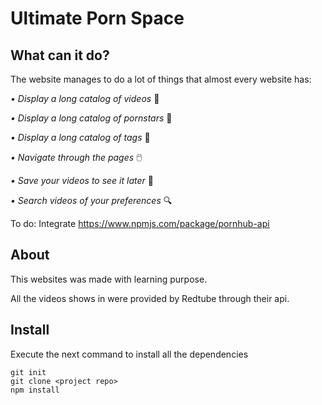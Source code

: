 # Ultimate Porn Space


## What can it do?

The website manages to do a lot of things that almost every website has:

*• Display a long catalog of videos*  :ledger:

*• Display a long catalog of pornstars*  :kiss:

*• Display a long catalog of tags*  :bookmark_tabs:

*• Navigate through the pages* 🖱️

*• Save your videos to see it later*  :floppy_disk:

*• Search videos of your preferences*  :mag:

To do:
Integrate https://www.npmjs.com/package/pornhub-api

## About

This websites was made with learning purpose.

All the videos shows in were provided by Redtube through their api.

## Install

Execute the next command to install all the dependencies

```
git init
git clone <project repo>
npm install
```

